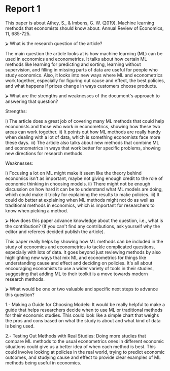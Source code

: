 # Report 1

This paper is about Athey, S., & Imbens, G. W. (2019). Machine learning methods that economists should know about. Annual Review of Economics, 11, 685-725.

⮚ What is the research question of the article?

The main question the article looks at is how machine learning (ML) can be used in economics and econometrics. It talks about how certain ML methods like learning for predicting and sorting, learning without supervision, and filling in missing parts of data are useful for people who study economics. Also, it looks into new ways where ML and econometrics work together, especially for figuring out cause and effect, the best policies, and what happens if prices change in ways customers choose products.

⮚ What are the strengths and weaknesses of the document's approach to answering that question?

Strengths:

i) The article does a great job of covering many ML methods that could help economists and those who work in econometrics, showing how these two areas can work together.
ii) It points out how ML methods are really handy when dealing with a lot of data, which is something economists face more these days.
iii) The article also talks about new methods that combine ML and econometrics in ways that work better for specific problems, showing new directions for research methods.

Weaknesses:

i) Focusing a lot on ML might make it seem like the theory behind economics isn't as important, maybe not giving enough credit to the role of economic thinking in choosing models.
ii) There might not be enough discussion on how hard it can be to understand what ML models are doing, which could make it tricky for explaining the results to make policies.
iii) It could do better at explaining when ML methods might not do as well as traditional methods in economics, which is important for researchers to know when picking a method.

⮚ How does this paper advance knowledge about the question, i.e., what is the contribution? (If you can't find any contributions, ask yourself why the editor and referees decided publish the article).

This paper really helps by showing how ML methods can be included in the study of economics and econometrics to tackle complicated questions, especially with lots of data. It goes beyond just reviewing methods by also highlighting new ways that mix ML and econometrics for things like understanding cause and effect and deciding on policies. It's all about encouraging economists to use a wider variety of tools in their studies, suggesting that adding ML to their toolkit is a move towards modern research methods.

⮚ What would be one or two valuable and specific next steps to advance this question?

1.- Making a Guide for Choosing Models: It would be really helpful to make a guide that helps researchers decide when to use ML or traditional methods for their economic studies. This could look like a simple chart that weighs the pros and cons based on what the study is about and what kind of data is being used.

2.- Testing Out Methods with Real Studies: Doing more studies that compare ML methods to the usual econometrics ones in different economic situations could give us a better idea of when each method is best. This could involve looking at policies in the real world, trying to predict economic outcomes, and studying cause and effect to provide clear examples of ML methods being useful in economics.